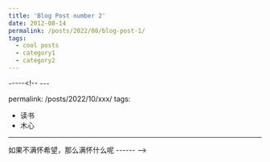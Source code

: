 ```yaml
---
title: 'Blog Post number 2'
date: 2012-08-14
permalink: /posts/2022/08/blog-post-1/
tags:
  - cool posts
  - category1
  - category2
---
```


-----<!-- ---

permalink: /posts/2022/10/xxx/
tags:
  - 读书
  - 木心
---

如果不满怀希望，那么满怀什么呢
------ -->